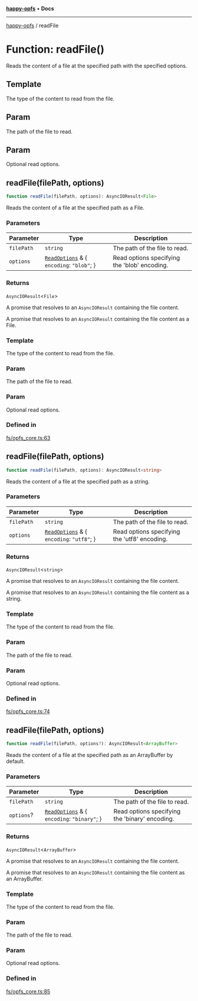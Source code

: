 [**happy-opfs**](../README.md) • **Docs**

***

[happy-opfs](../README.md) / readFile

# Function: readFile()

Reads the content of a file at the specified path with the specified options.

## Template

The type of the content to read from the file.

## Param

The path of the file to read.

## Param

Optional read options.

## readFile(filePath, options)

```ts
function readFile(filePath, options): AsyncIOResult<File>
```

Reads the content of a file at the specified path as a File.

### Parameters

| Parameter | Type | Description |
| ------ | ------ | ------ |
| `filePath` | `string` | The path of the file to read. |
| `options` | [`ReadOptions`](../interfaces/ReadOptions.md) & \{ `encoding`: `"blob"`; \} | Read options specifying the 'blob' encoding. |

### Returns

`AsyncIOResult`\<`File`\>

A promise that resolves to an `AsyncIOResult` containing the file content.

A promise that resolves to an `AsyncIOResult` containing the file content as a File.

### Template

The type of the content to read from the file.

### Param

The path of the file to read.

### Param

Optional read options.

### Defined in

[fs/opfs\_core.ts:63](https://github.com/JiangJie/happy-opfs/blob/6253d25d45ee43710777316ce4d92b062d8744f7/src/fs/opfs_core.ts#L63)

## readFile(filePath, options)

```ts
function readFile(filePath, options): AsyncIOResult<string>
```

Reads the content of a file at the specified path as a string.

### Parameters

| Parameter | Type | Description |
| ------ | ------ | ------ |
| `filePath` | `string` | The path of the file to read. |
| `options` | [`ReadOptions`](../interfaces/ReadOptions.md) & \{ `encoding`: `"utf8"`; \} | Read options specifying the 'utf8' encoding. |

### Returns

`AsyncIOResult`\<`string`\>

A promise that resolves to an `AsyncIOResult` containing the file content.

A promise that resolves to an `AsyncIOResult` containing the file content as a string.

### Template

The type of the content to read from the file.

### Param

The path of the file to read.

### Param

Optional read options.

### Defined in

[fs/opfs\_core.ts:74](https://github.com/JiangJie/happy-opfs/blob/6253d25d45ee43710777316ce4d92b062d8744f7/src/fs/opfs_core.ts#L74)

## readFile(filePath, options)

```ts
function readFile(filePath, options?): AsyncIOResult<ArrayBuffer>
```

Reads the content of a file at the specified path as an ArrayBuffer by default.

### Parameters

| Parameter | Type | Description |
| ------ | ------ | ------ |
| `filePath` | `string` | The path of the file to read. |
| `options`? | [`ReadOptions`](../interfaces/ReadOptions.md) & \{ `encoding`: `"binary"`; \} | Read options specifying the 'binary' encoding. |

### Returns

`AsyncIOResult`\<`ArrayBuffer`\>

A promise that resolves to an `AsyncIOResult` containing the file content.

A promise that resolves to an `AsyncIOResult` containing the file content as an ArrayBuffer.

### Template

The type of the content to read from the file.

### Param

The path of the file to read.

### Param

Optional read options.

### Defined in

[fs/opfs\_core.ts:85](https://github.com/JiangJie/happy-opfs/blob/6253d25d45ee43710777316ce4d92b062d8744f7/src/fs/opfs_core.ts#L85)
